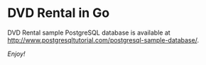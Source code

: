 DVD Rental in Go
================

DVD Rental sample PostgreSQL database is available at <http://www.postgresqltutorial.com/postgresql-sample-database/>.

*Enjoy!*
